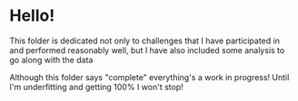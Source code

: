 # Hello!

This folder is dedicated not only to challenges that I have participated in and performed reasonably well, but I have also included some analysis to go along with the data

Although this folder says "complete" everything's a work in progress!  Until I'm underfitting and getting 100% I won't stop!
